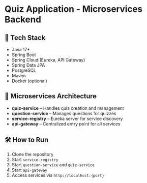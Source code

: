 # Quiz Application - Microservices Backend

## 🚀 Tech Stack
- Java 17+
- Spring Boot
- Spring Cloud (Eureka, API Gateway)
- Spring Data JPA
- PostgreSQL
- Maven
- Docker (optional)

## 🧩 Microservices Architecture
- **quiz-service** – Handles quiz creation and management
- **question-service** – Manages questions for quizzes
- **service-registry** – Eureka server for service discovery
- **api-gateway** – Centralized entry point for all services

## 🛠️ How to Run
1. Clone the repository
2. Start `service-registry`
3. Start `question-service` and `quiz-service`
4. Start `api-gateway`
5. Access services via `http://localhost:{port}`
